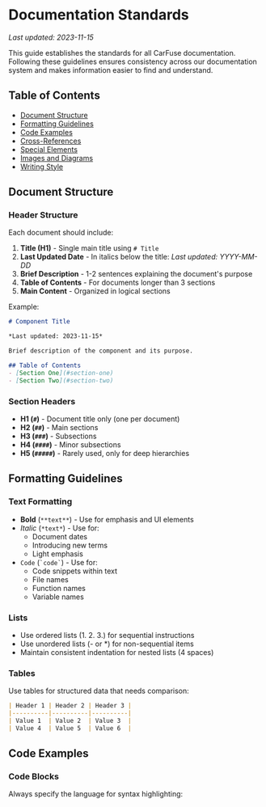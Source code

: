 # Documentation Standards

*Last updated: 2023-11-15*

This guide establishes the standards for all CarFuse documentation. Following these guidelines ensures consistency across our documentation system and makes information easier to find and understand.

## Table of Contents
- [Document Structure](#document-structure)
- [Formatting Guidelines](#formatting-guidelines)
- [Code Examples](#code-examples)
- [Cross-References](#cross-references)
- [Special Elements](#special-elements)
- [Images and Diagrams](#images-and-diagrams)
- [Writing Style](#writing-style)

## Document Structure

### Header Structure

Each document should include:

1. **Title (H1)** - Single main title using `# Title`
2. **Last Updated Date** - In italics below the title: *Last updated: YYYY-MM-DD*
3. **Brief Description** - 1-2 sentences explaining the document's purpose
4. **Table of Contents** - For documents longer than 3 sections
5. **Main Content** - Organized in logical sections

Example:

```markdown
# Component Title

*Last updated: 2023-11-15*

Brief description of the component and its purpose.

## Table of Contents
- [Section One](#section-one)
- [Section Two](#section-two)
```

### Section Headers

- **H1 (`#`)** - Document title only (one per document)
- **H2 (`##`)** - Main sections
- **H3 (`###`)** - Subsections
- **H4 (`####`)** - Minor subsections
- **H5 (`#####`)** - Rarely used, only for deep hierarchies

## Formatting Guidelines

### Text Formatting

- **Bold** (`**text**`) - Use for emphasis and UI elements
- *Italic* (`*text*`) - Use for:
  - Document dates
  - Introducing new terms
  - Light emphasis
- `Code` (`` `code` ``) - Use for:
  - Code snippets within text
  - File names
  - Function names
  - Variable names

### Lists

- Use ordered lists (1. 2. 3.) for sequential instructions
- Use unordered lists (- or *) for non-sequential items
- Maintain consistent indentation for nested lists (4 spaces)

### Tables

Use tables for structured data that needs comparison:

```markdown
| Header 1 | Header 2 | Header 3 |
|----------|----------|----------|
| Value 1  | Value 2  | Value 3  |
| Value 4  | Value 5  | Value 6  |
```

## Code Examples

### Code Blocks

Always specify the language for syntax highlighting:

